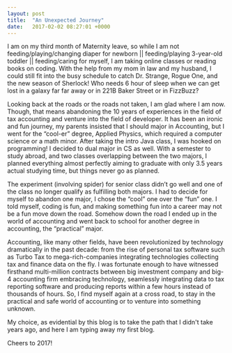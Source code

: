 ```yaml
---
layout: post
title:  "An Unexpected Journey"
date:   2017-02-02 08:27:01 +0000
---
```


I am on my third month of Maternity leave, so while I am not feeding/playing/changing diaper for newborn || feeding/playing 3-year-old toddler || feeding/caring for myself, I am taking online classes or reading books on coding. With the help from my mom in law and my husband, I could still fit into the busy schedule to catch Dr. Strange, Rogue One, and the new season of Sherlock! Who needs 6 hour of sleep when we can get lost in a galaxy far far away or in 221B Baker Street or in FizzBuzz?

Looking back at the roads or the roads not taken, I am glad where I am now. Though, that means abandoning the 10 years of experiences in the field of tax accounting and venture into the field of developer.  It has been an ironic and fun journey, my parents insisted that I should major in Accounting, but I went for the “cool-er” degree, Applied Physics, which required a computer science or a math minor.  After taking the intro Java class, I was hooked on programming! I decided to dual major in CS as well.  With a semester to study abroad, and two classes overlapping between the two majors, I planned everything almost perfectly aiming to graduate with only 3.5 years actual studying time, but things never go as planned.

The experiment (involving spider) for senior class didn’t go well and one of the class no longer qualify as fulfilling both majors. I had to decide for myself to abandon one major, I chose the “cool” one over the “fun” one. I told myself, coding is fun, and making something fun into a career may not be a fun move down the road.  Somehow down the road I ended up in the world of accounting and went back to school for another degree in accounting, the “practical” major. 

Accounting, like many other fields, have been revolutionized by technology dramatically in the past decade: from the rise of personal tax software such as Turbo Tax to mega-rich-companies integrating technologies collecting tax and finance data on the fly.  I was fortunate enough to have witnessed firsthand multi-million contracts between big investment company and big-4 accounting firm embracing technology, seamlessly integrating data to tax reporting software and producing reports within a few hours instead of thousands of hours. So, I find myself again at a cross road, to stay in the practical and safe world of accounting or to venture into something unknown.

My choice, as evidential by this blog is to take the path that I didn't take years ago, and here I am typing away my first blog.  

Cheers to 2017!


